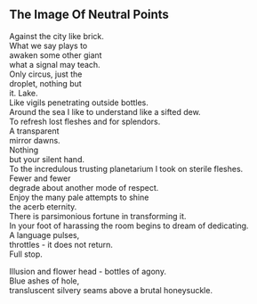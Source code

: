 The Image Of Neutral Points
---------------------------
Against the city like brick.  
What we say plays to  
awaken some other giant  
what a signal may teach.  
Only circus, just the  
droplet, nothing but  
it. Lake.  
Like vigils penetrating outside bottles.  
Around the sea I like to understand like a sifted dew.  
To refresh lost fleshes and for splendors.  
A transparent  
mirror dawns.  
Nothing  
but your silent hand.  
To the incredulous trusting planetarium I took on sterile fleshes.  
Fewer and fewer  
degrade about another mode of respect.  
Enjoy the many pale attempts to shine  
the acerb eternity.  
There is parsimonious fortune in transforming it.  
In your foot of harassing the room begins to dream of dedicating.  
A language pulses,  
throttles - it does not return.  
Full stop.  
  
Illusion and flower head - bottles of agony.  
Blue ashes of hole,  
transluscent silvery seams above a brutal honeysuckle.  

